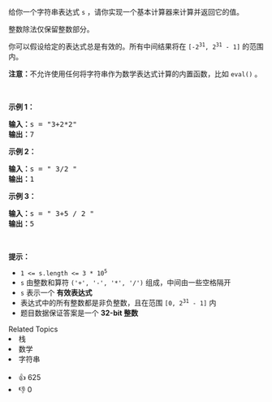 <p>给你一个字符串表达式 <code>s</code> ，请你实现一个基本计算器来计算并返回它的值。</p>

<p>整数除法仅保留整数部分。</p>

<p>你可以假设给定的表达式总是有效的。所有中间结果将在&nbsp;<code>[-2<sup>31</sup>, 2<sup>31</sup>&nbsp;- 1]</code> 的范围内。</p>

<p><strong>注意：</strong>不允许使用任何将字符串作为数学表达式计算的内置函数，比如 <code>eval()</code> 。</p>

<p>&nbsp;</p>

<p><strong>示例 1：</strong></p>

<pre>
<strong>输入：</strong>s = "3+2*2"
<strong>输出：</strong>7
</pre>

<p><strong>示例 2：</strong></p>

<pre>
<strong>输入：</strong>s = " 3/2 "
<strong>输出：</strong>1
</pre>

<p><strong>示例 3：</strong></p>

<pre>
<strong>输入：</strong>s = " 3+5 / 2 "
<strong>输出：</strong>5
</pre>

<p>&nbsp;</p>

<p><strong>提示：</strong></p>

<ul> 
 <li><code>1 &lt;= s.length &lt;= 3 * 10<sup>5</sup></code></li> 
 <li><code>s</code> 由整数和算符 <code>('+', '-', '*', '/')</code> 组成，中间由一些空格隔开</li> 
 <li><code>s</code> 表示一个 <strong>有效表达式</strong></li> 
 <li>表达式中的所有整数都是非负整数，且在范围 <code>[0, 2<sup>31</sup> - 1]</code> 内</li> 
 <li>题目数据保证答案是一个 <strong>32-bit 整数</strong></li> 
</ul>

<div><div>Related Topics</div><div><li>栈</li><li>数学</li><li>字符串</li></div></div><br><div><li>👍 625</li><li>👎 0</li></div>